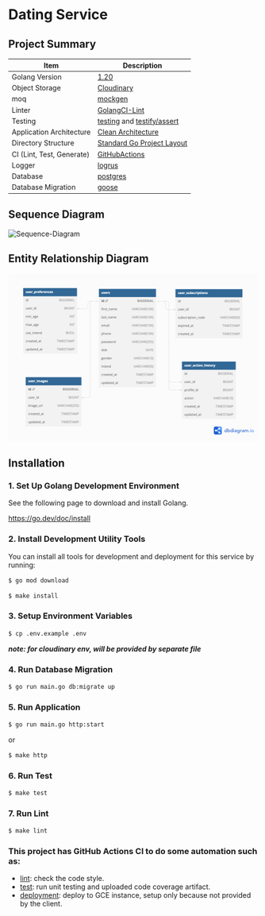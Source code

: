 # Dating Service

## Project Summary

| Item                      | Description                                                                                                          |
|---------------------------|----------------------------------------------------------------------------------------------------------------------|
| Golang Version            | [1.20](https://golang.org/doc/go1.20)                                                                                |
| Object Storage            | [Cloudinary](https://cloudinary.com)                                                                                 |
| moq                       | [mockgen](https://github.com/golang/mock)                                                                            |
| Linter                    | [GolangCI-Lint](https://github.com/golangci/golangci-lint)                                                           |
| Testing                   | [testing](https://golang.org/pkg/testing) and [testify/assert](https://godoc.org/github.com/stretchr/testify/assert) |
| Application Architecture  | [Clean Architecture](https://blog.cleancoder.com/uncle-bob/2012/08/13/the-clean-architecture.html)                   |
| Directory Structure       | [Standard Go Project Layout](https://github.com/golang-standards/project-layout)                                     |
| CI (Lint, Test, Generate) | [GitHubActions](https://github.com/features/actions)                                                                 |
| Logger                    | [logrus](https://github.com/sirupsen/logrus)                                                                         |
| Database                  | [postgres](https://www.postgresql.org/)                                                                              |
| Database Migration        | [goose](https://github.com/pressly/goose)                                                                            |

## Sequence Diagram

![Sequence-Diagram](https://static.swimlanes.io/efeb3293a28ddc94d333c90b03d12476.png)

## Entity Relationship Diagram

<img src="https://github.com/yonisaka/dating-service/blob/main/docs/erd.png?raw=true"/>

## Installation

### 1. Set Up Golang Development Environment

See the following page to download and install Golang.

https://go.dev/doc/install

### 2. Install Development Utility Tools

You can install all tools for development and deployment for this service by running:

```sh
$ go mod download
```

```sh
$ make install
```

### 3. Setup Environment Variables

```sh
$ cp .env.example .env
```
**_note: for cloudinary env, will be provided by separate file_**

### 4. Run Database Migration

```sh
$ go run main.go db:migrate up
```

### 5. Run Application

```sh
$ go run main.go http:start
```
or
```sh
$ make http
```

### 6. Run Test

```sh
$ make test
```

### 7. Run Lint

```sh
$ make lint
```

### This project has GitHub Actions CI to do some automation such as:

* [lint](.github/workflows/lint.yml): check the code style.
* [test](.github/workflows/test.yml): run unit testing and uploaded code coverage artifact.
* [deployment](.github/workflows/deployment.yml): deploy to GCE instance, setup only because not provided by the client.